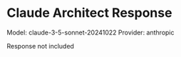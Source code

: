 # Claude Architect Response

Model: claude-3-5-sonnet-20241022
Provider: anthropic

Response not included